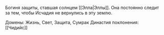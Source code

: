 Богиня защиты, ставшая солнцем [[Элла|Эллы]]. Она постоянно следит за тем, чтобы Исчадия не вернулись в эту землю.

Домены: Жизнь, Свет, Защита, Сумрак
Династия поклонения: [[Чидийс]]